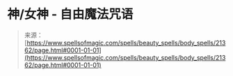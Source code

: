 <!--yml

category: 未分类

date: 2024-06-12 19:04:46

-->

# 神/女神 - 自由魔法咒语

> 来源：[https://www.spellsofmagic.com/spells/beauty_spells/body_spells/21362/page.html#0001-01-01](https://www.spellsofmagic.com/spells/beauty_spells/body_spells/21362/page.html#0001-01-01)
